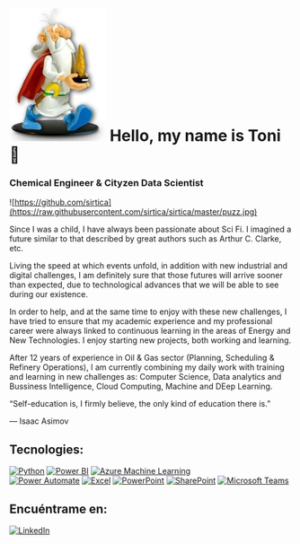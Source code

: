 # ![](https://raw.githubusercontent.com/sirtica/sirtica/master/Panoramix.jpg) Hello, my name is Toni 👋
### Chemical Engineer & Cityzen Data Scientist

![https://github.com/sirtica](https://raw.githubusercontent.com/sirtica/sirtica/master/puzz.jpg)

Since I was a child, I have always been passionate about Sci Fi. I imagined a future similar to that described by great authors such as Arthur C. Clarke, etc.

Living the speed at which events unfold, in addition with new industrial and digital challenges, I am definitely sure that those futures will arrive sooner than expected, due to technological advances that we will be able to see during our existence.

In order to help, and at the same time to enjoy with these new challenges, I have tried to ensure that my academic experience and my professional career were always linked to continuous learning in the areas of Energy and New Technologies. I enjoy starting new projects, both working and learning.

After 12 years of experience in Oil & Gas sector (Planning, Scheduling & Refinery Operations), I am currently combining my daily work with training and learning in new challenges as: Computer Science, Data analytics and Bussiness Intelligence, Cloud Computing, Machine and DEep Learning.

“Self-education is, I firmly believe, the only kind of education there is.”

― Isaac Asimov

## Tecnologies:

[![Python](https://img.shields.io/badge/Python-green?style=for-the-badge&logo=python&logoColor=white&labelColor=101010)]()
[![Power BI](https://img.shields.io/badge/Power%20BI-%23F2C811.svg?style=for-the-badge&logo=power-bi&logoColor=white&labelColor=black)]()
[![Azure Machine Learning](https://img.shields.io/badge/Azure%20ML-%230072C6.svg?style=for-the-badge&logo=microsoft-azure&logoColor=white&labelColor=black)]()
</br>
[![Power Automate](https://img.shields.io/badge/Power%20Automate-%235C2D91.svg?style=for-the-badge&logo=power-automate&logoColor=white&labelColor=101010)]()
[![Excel](https://img.shields.io/badge/Excel-%237DB700.svg?style=for-the-badge&logo=microsoft-excel&logoColor=white&labelColor=101010)]()
[![PowerPoint](https://img.shields.io/badge/PowerPoint-%23D24726.svg?style=for-the-badge&logo=microsoft-powerpoint&logoColor=white&labelColor=101010)]()
[![SharePoint](https://img.shields.io/badge/SharePoint-69C9D0.svg?style=for-the-badge&logo=microsoft-sharepoint&logoColor=white&labelColor=101010)]()
[![Microsoft Teams](https://img.shields.io/badge/Microsoft%20Teams-9146FF.svg?style=for-the-badge&logo=microsoft-teams&logoColor=white&labelColor=101010)]()
</br>

## Encuéntrame en:

[![LinkedIn](https://img.shields.io/badge/LinkedIn-Toni-0077B5?style=for-the-badge&logo=linkedin&logoColor=white&labelColor=101010)](https://www.linkedin.com/in/sirtica)
